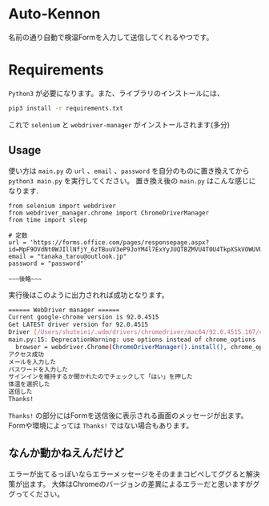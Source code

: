 # Auto-Kennon
名前の通り自動で検温Formを入力して送信してくれるやつです。

# Requirements
`Python3` が必要になります。また、ライブラリのインストールには、
```bash
pip3 install -r requirements.txt
```
これで `selenium` と `webdriver-manager` がインストールされます(多分)

## Usage
使い方は `main.py` の `url` 、`email` 、`password` を自分のものに置き換えてから `python3 main.py` を実行してください。
置き換え後の `main.py` はこんな感じになります.
```python3
from selenium import webdriver
from webdriver_manager.chrome import ChromeDriverManager
from time import sleep

# 定数
url = 'https://forms.office.com/pages/responsepage.aspx?id=MpF9OVdNt0WJIllNfjY_6zTBuuV3eP9JoYM4l7ExYyJUQTBZMVU4T0U4TkpXSkVOWUVUS1ZaWEpRNC4u'
email = "tanaka_tarou@outlook.jp"
password = "password"

~~~後略~~~
```

実行後はこのように出力されれば成功となります。
```bash
====== WebDriver manager ======
Current google-chrome version is 92.0.4515
Get LATEST driver version for 92.0.4515
Driver [/Users/shuteiei/.wdm/drivers/chromedriver/mac64/92.0.4515.107/chromedriver] found in cache
main.py:15: DeprecationWarning: use options instead of chrome_options
  browser = webdriver.Chrome(ChromeDriverManager().install(), chrome_options=options)
アクセス成功
メールを入力した
パスワードを入力した
サインインを維持するか聞かれたのでチェックして「はい」を押した
体温を選択した
送信した
Thanks!
```

`Thanks!` の部分にはFormを送信後に表示される画面のメッセージが出ます。Formや環境によっては `Thanks!` ではない場合もあります。

## なんか動かねえんだけど
エラーが出てるっぽいならエラーメッセージをそのままコピペしてググると解決策が出ます。
大体はChromeのバージョンの差異によるエラーだと思いますがググってください。